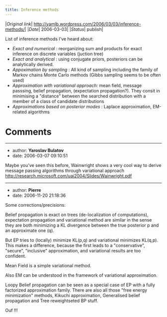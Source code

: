 ```yaml
---
title: Inference methods
---
```


|*Original link*| http://yamlb.wordpress.com/2006/03/03/inference-methods/|
|*Date*| 2006-03-03|
|*Status*| publish|

List of inference methods I've heard about:
<ul>
	<li> <em>Exact and numerical</em> : reorganizing sum and products for exact inference on discrete variables (juction tree)</li>
	<li><em> Exact and analytical</em> : using conjugate priors, posteriors can be analytically derived.</li>
	<li> <em>Appoximation by sampling</em> : All kind of sampling including the family of Markov chains Monte Carlo methods (Gibbs sampling seems to be often used)</li>
	<li> <em>Approximation with variational approach</em>: mean field, message passsing, belief propagation, (expectation propagation?). They consit in minimising a "distance" between the searched distribution with a member of  a class of candidate distributions</li>
	<li><em>Approximations based on posterior modes</em> : Laplace approximation, EM-related algorithms</li>

</ul>



# Comments


---
- author: **Yaroslav Bulatov**
- date: 2006-03-07 09:10:51

Maybe you've seen this before, Wainwright shows a very cool way to derive message passing algorithms through variational approach http://research.microsoft.com/uai2004/Slides/Wainwright.pdf

---
- author: **Pierre**
- date: 2006-11-20 21:18:36

Some corrections/precisions:

Belief propagation is exact on trees (de-localization of computations), expectation propagation and variational method are similar in the sense they are both minimizing a KL divergence between the true posterior p and an approximate one (q). 

But EP tries to (locally) minimize KL(p,q) and variational minimizes KL(q,p). This makes a difference, because the first leads to a "conservative", "secure", "inclusive" approximation, and variational results are too confident.

Mean Field is a simple variational method.

Also EM can be understood in the framework of variational approximation.

Loopy Belief propagation can be seen as a special case of EP with a fully factorized approximation family.
There are also all those "free energy minimization" methods, Kikuchi approximation, Generalised  belief propagation and Tree reweightseted BP stuff. 

Ouf !!!
